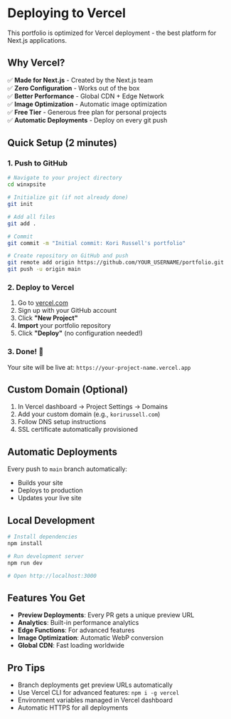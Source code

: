 # Deploying to Vercel

This portfolio is optimized for Vercel deployment - the best platform for Next.js applications.

## Why Vercel?

✅ **Made for Next.js** - Created by the Next.js team  
✅ **Zero Configuration** - Works out of the box  
✅ **Better Performance** - Global CDN + Edge Network  
✅ **Image Optimization** - Automatic image optimization  
✅ **Free Tier** - Generous free plan for personal projects  
✅ **Automatic Deployments** - Deploy on every git push  

## Quick Setup (2 minutes)

### 1. Push to GitHub

```bash
# Navigate to your project directory
cd winxpsite

# Initialize git (if not already done)
git init

# Add all files
git add .

# Commit
git commit -m "Initial commit: Kori Russell's portfolio"

# Create repository on GitHub and push
git remote add origin https://github.com/YOUR_USERNAME/portfolio.git
git push -u origin main
```

### 2. Deploy to Vercel

1. Go to [vercel.com](https://vercel.com)
2. Sign up with your GitHub account
3. Click **"New Project"**
4. **Import** your portfolio repository
5. Click **"Deploy"** (no configuration needed!)

### 3. Done! 🎉

Your site will be live at: `https://your-project-name.vercel.app`

## Custom Domain (Optional)

1. In Vercel dashboard → Project Settings → Domains
2. Add your custom domain (e.g., `korirussell.com`)
3. Follow DNS setup instructions
4. SSL certificate automatically provisioned

## Automatic Deployments

Every push to `main` branch automatically:
- Builds your site
- Deploys to production
- Updates your live site

## Local Development

```bash
# Install dependencies
npm install

# Run development server
npm run dev

# Open http://localhost:3000
```

## Features You Get

- **Preview Deployments**: Every PR gets a unique preview URL
- **Analytics**: Built-in performance analytics
- **Edge Functions**: For advanced features
- **Image Optimization**: Automatic WebP conversion
- **Global CDN**: Fast loading worldwide

## Pro Tips

- Branch deployments get preview URLs automatically
- Use Vercel CLI for advanced features: `npm i -g vercel`
- Environment variables managed in Vercel dashboard
- Automatic HTTPS for all deployments 